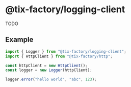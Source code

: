 # @tix-factory/logging-client
TODO

## Example
```js
import { Logger } from "@tix-factory/logging-client";
import { HttpClient } from "@tix-factory/http";

const httpClient = new HttpClient();
const logger = new Logger(httpClient);

logger.error("hello world", "abc", 123);
```